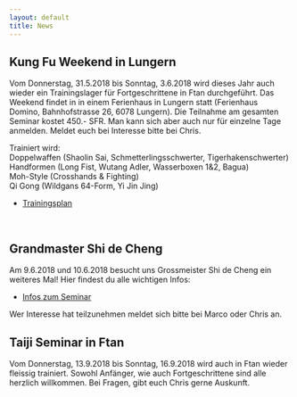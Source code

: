```yaml
---
layout: default
title: News
---
```



## Kung Fu Weekend in Lungern

Vom Donnerstag, 31.5.2018 bis Sonntag, 3.6.2018 wird dieses Jahr auch wieder ein Trainingslager für Fortgeschrittene in Ftan durchgeführt. Das Weekend findet in in einem Ferienhaus in Lungern statt (Ferienhaus Domino, Bahnhofstrasse 26, 6078 Lungern). Die Teilnahme am gesamten Seminar kostet 450.- SFR. Man kann sich aber auch nur für einzelne Tage anmelden. Meldet euch bei Interesse bitte bei Chris. 

Trainiert wird:<br>
Doppelwaffen (Shaolin Sai, Schmetterlingsschwerter, Tigerhakenschwerter)<br>
Handformen (Long Fist, Wutang Adler, Wasserboxen 1&2, Bagua)<br>
Moh-Style (Crosshands & Fighting)<br>
Qi Gong (Wildgans 64-Form, Yi Jin Jing)<br>

<ul class="small-block-grid-1 medium-block-grid-2 large-block-grid-3">
<li><a target="_blank" href="http://www.wu-shu.ch/images/Lungern-plan.pdf" class="button-contact-info">Trainingsplan</a></li>
</ul>
<br>

## Grandmaster Shi de Cheng

Am 9.6.2018 und 10.6.2018 besucht uns Grossmeister Shi de Cheng ein weiteres Mal! Hier findest du alle wichtigen Infos:
<ul class="small-block-grid-1 medium-block-grid-2 large-block-grid-3">
<li><a target="_blank" href="http://www.wu-shu.ch/images/Info_shidecheng.pdf" class="button-contact-info">Infos zum Seminar</a></li>
</ul>
Wer Interesse hat teilzunehmen meldet sich bitte bei Marco oder Chris an.
<br>


## Taiji Seminar in Ftan
Vom Donnerstag, 13.9.2018 bis Sonntag, 16.9.2018 wird auch in Ftan wieder fleissig trainiert. Sowohl Anfänger, wie auch Fortgeschrittene sind alle herzlich willkommen. Bei Fragen, gibt euch Chris gerne Auskunft. 